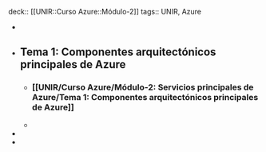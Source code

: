 deck:: [[UNIR::Curso Azure::Módulo-2]]
tags:: UNIR, Azure

-
- ## Tema 1: Componentes arquitectónicos principales de Azure
	- ### [[UNIR/Curso Azure/Módulo-2: Servicios principales de Azure/Tema 1: Componentes arquitectónicos principales de Azure]]
	-
-
-